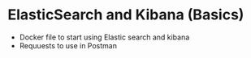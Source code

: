 # ElasticSearch and Kibana (Basics)


- Docker file to start using Elastic search and kibana
- Requuests to use in Postman 


